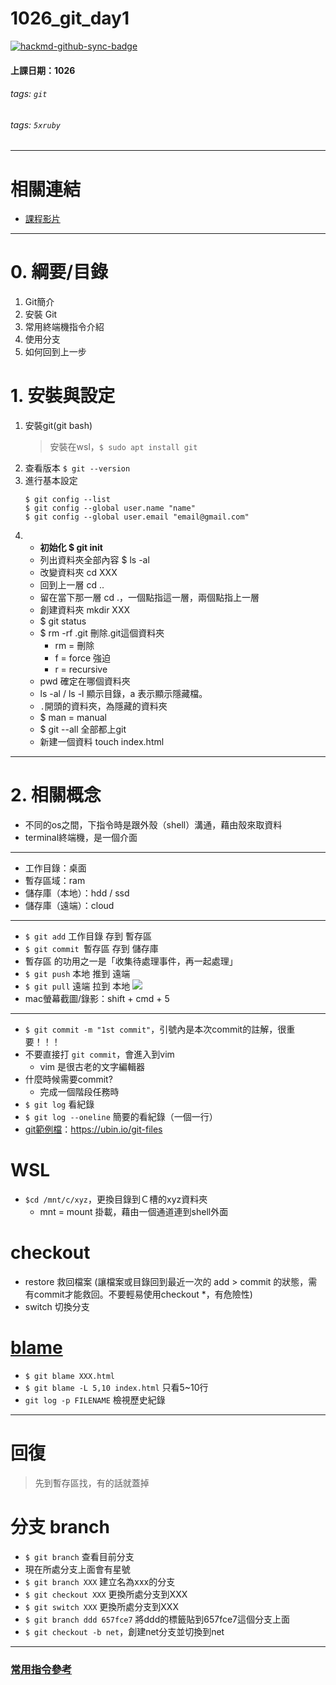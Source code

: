 # 1026_git_day1

[![hackmd-github-sync-badge](https://hackmd.io/bTmUOsYXSGqdcgyxEex10w/badge)](https://hackmd.io/bTmUOsYXSGqdcgyxEex10w)

#### 上課日期：1026
###### tags: `git`
###### tags: `5xruby`


---
# 相關連結
- [課程影片](https://campus.5xruby.tw/courses/1136422/lectures/25305569)

---
# 0. 綱要/目錄
1. Git簡介
2. 安裝 Git
3. 常用終端機指令介紹
4. 使用分支
5. 如何回到上一步 


# 1. 安裝與設定
1. 安裝git(git bash)
     > 安裝在wsl，`$ sudo apt install git`
2. 查看版本 `$ git --version`
3. 進行基本設定
    ```
    $ git config --list
    $ git config --global user.name "name"
    $ git config --global user.email "email@gmail.com"
    ```
4. 
    - **初始化 $ git init**
    - 列出資料夾全部內容 $ ls -al
    - 改變資料夾 cd XXX
    - 回到上一層 cd ..
    - 留在當下那一層 cd .，一個點指這一層，兩個點指上一層
    - 創建資料夾 mkdir XXX
    - $ git status
    - $ rm -rf .git 刪除.git這個資料夾
         - rm = 刪除
         - f = force 強迫 
         - r = recursive 
    - pwd 確定在哪個資料夾
    - ls -al / ls -l 顯示目錄，a 表示顯示隱藏檔。 
    - `.`開頭的資料夾，為隱藏的資料夾
    - $ man  = manual 
    - $ git --all 全部都上git
    - 新建一個資料 touch index.html

---
# 2. 相關概念

- 不同的os之間，下指令時是跟外殼（shell）溝通，藉由殼來取資料
- terminal終端機，是一個介面


---

* 工作目錄：桌面
* 暫存區域：ram
* 儲存庫（本地）：hdd / ssd
* 儲存庫（遠端）：cloud

----
- `$ git add` 工作目錄 存到 暫存區
- `$ git commit `暫存區 存到 儲存庫
- 暫存區 的功用之一是「收集待處理事件，再一起處理」
- `$ git push` 本地 推到 遠端
- `$ git pull` 遠端 拉到 本地
![](https://i.imgur.com/AOidnvx.png)
- mac螢幕截圖/錄影：shift + cmd + 5



---

- `$ git commit -m "1st commit"`，引號內是本次commit的註解，很重要！！！
- 不要直接打 `git commit`，會進入到vim
    - vim 是很古老的文字編輯器
- 什麼時候需要commit?
    - 完成一個階段任務時
 - `$ git log`   看紀錄
 - `$ git log --oneline` 簡要的看紀錄（一個一行） 
 - [git範例檔](https://drive.google.com/file/d/11ye5C_wpMwsfwz-myFSMZasnVOH52nCh/view)：https://ubin.io/git-files

# WSL
 - `$cd /mnt/c/xyz`，更換目錄到Ｃ槽的xyz資料夾
     - mnt = mount 掛載，藉由一個通道連到shell外面
 
# checkout
 - restore  救回檔案 (讓檔案或目錄回到最近一次的 add > commit 的狀態，需有commit才能救回。不要輕易使用checkout *，有危險性)
 - switch   切換分支

# [blame](https://gitbook.tw/chapters/using-git/git-blame.html)
 - `$ git blame XXX.html`
 - `$ git blame -L 5,10 index.html`  只看5~10行
 - `git log -p FILENAME` 檢視歷史紀錄



---
# 回復
> 先到暫存區找，有的話就蓋掉

# 分支 branch
- `$ git branch` 查看目前分支
- 現在所處分支上面會有星號
- `$ git branch XXX`  建立名為xxx的分支
- `$ git checkout XXX` 更換所處分支到XXX
- `$ git switch XXX` 更換所處分支到XXX
- `$ git branch ddd 657fce7` 將ddd的標籤貼到657fce7這個分支上面 
- `$ git checkout -b net`，創建net分支並切換到net



---

### [常用指令參考](https://g0v.hackmd.io/s/HyK3GOr_P)
